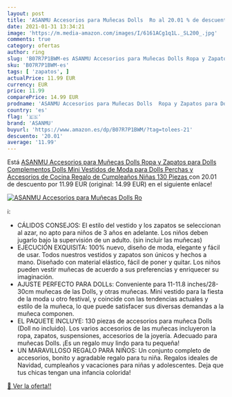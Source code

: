 ```yaml
---
layout: post
title: 'ASANMU Accesorios para Muñecas Dolls  Ro al 20.01 % de descuento'
date: 2021-01-31 13:34:21
image: 'https://m.media-amazon.com/images/I/6161ACg1q1L._SL200_.jpg'
comments: true
category: ofertas
author: ring
slug: 'B07R7P1BWM-es ASANMU Accesorios para Muñecas Dolls Ropa y Zapatos para...'
sku: 'B07R7P1BWM-es'
tags: [ 'zapatos', ]
actualPrice: 11.99 EUR
currency: EUR
price: 11.99
comparePrice: 14.99 EUR
prodname: 'ASANMU Accesorios para Muñecas Dolls  Ropa y Zapatos para Dolls  Complementos Dolls Mini Vestidos de Moda para Dolls  Perchas y Accesorios de Cocina Regalo de Cumpleaños Niñas  130 Piezas '
country: 'es'
flag: '🇪🇸'
brand: 'ASANMU'
buyurl: 'https://www.amazon.es/dp/B07R7P1BWM/?tag=tolees-21'
descuento: '20.01'
average: '11.99'
---
```


Está [ASANMU Accesorios para Muñecas Dolls  Ropa y Zapatos para Dolls  Complementos Dolls Mini Vestidos de Moda para Dolls  Perchas y Accesorios de Cocina Regalo de Cumpleaños Niñas  130 Piezas ](https://www.amazon.es/dp/B07R7P1BWM/?tag=tolees-21) con 20.01 de descuento por 11.99 EUR (original: 14.99 EUR) en el siguiente enlace!

[![ASANMU Accesorios para Muñecas Dolls  Ro](https://m.media-amazon.com/images/I/6161ACg1q1L._SL200_.jpg)](https://www.amazon.es/dp/B07R7P1BWM/?tag=tolees-21)

ℹ️:

- CÁLIDOS CONSEJOS: El estilo del vestido y los zapatos se seleccionan al azar, no apto para niños de 3 años en adelante. Los niños deben jugarlo bajo la supervisión de un adulto. (sin incluir las muñecas)
- EJECUCIÓN EXQUISITA: 100% nuevo, diseño de moda, elegante y fácil de usar. Todos nuestros vestidos y zapatos son únicos y hechos a mano. Diseñado con material elástico, fácil de poner y quitar. Los niños pueden vestir muñecas de acuerdo a sus preferencias y enriquecer su imaginación.
- AJUSTE PERFECTO PARA DOLLs: Conveniente para 11-11.8 inches/28-30cm muñecas de las Dolls, y otras muñecas. Mini vestido para la fiesta de la moda u otro festival, y coincide con las tendencias actuales y estilo de la muñeca, lo que puede satisfacer sus diversas demandas a la muñeca componen.
- EL PAQUETE INCLUYE: 130 piezas de accesorios para muñeca Dolls (Doll no incluido). Los varios accesorios de las muñecas incluyeron la ropa, zapatos, suspensiones, accesorios de la joyería. Adecuado para muñecas Dolls. ¡Es un regalo muy lindo para tu pequeña!
- UN MARAVILLOSO REGALO PARA NIÑOS: Un conjunto completo de accesorios, bonito y agradable regalo para tu niña. Regalos ideales de Navidad, cumpleaños y vacaciones para niñas y adolescentes. Deja que tus chicas tengan una infancia colorida!

[🛒 Ver la oferta!!](https://www.amazon.es/dp/B07R7P1BWM/?tag=tolees-21)
